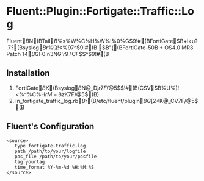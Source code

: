 # Fluent::Plugin::Fortigate::Traffic::Log

Fluent$B$N(BTail$B%$%s%W%C%H%W%i%0%$%s%Q!<%5!<$G$9!#(BFortiGate$B$+$i<u?.$7$?(Bsyslog$B$r%Q!<%9$7$^$9!#(B
$B"((BFortiGate-50B + OS4.0 MR3 Patch 14$B$GF0:n3NG'$r9T$C$F$$$^$9!#(B

## Installation

1. FortiGate$B$K(Bsyslog$B$N@_Dj$r$7$F$/$@$5$$!#(B(CSV$B%U%)!<%^%C%H$rM-8z$K$7$F$/$@$5$$(B)
2. in_fortigate_traffic_log.rb$B$r(B/etc/fluent/plugin$BG[2<$K@_CV$7$F$/$@$5$$(B

## Fluent's Configuration

    <source>
       type fortigate-traffic-log
       path /path/to/your/logfile
       pos_file /path/to/your/posfile
       tag yourtag
       time_format %Y-%m-%d %H:%M:%S
    </source>


